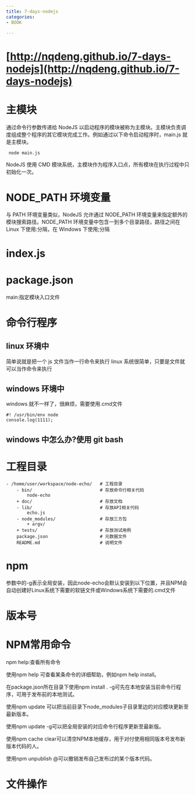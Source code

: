 ```yaml
---
title: 7-days-nodejs
categories: 
- BOOK

---
```


# [http://nqdeng.github.io/7-days-nodejs](http://nqdeng.github.io/7-days-nodejs)

# 主模块

通过命令行参数传递给 NodeJS 以启动程序的模块被称为主模块。主模块负责调度组成整个程序的其它模块完成工作。例如通过以下命令启动程序时，main.js 就是主模块。

```
 node main.js
```

NodeJS 使用 CMD 模块系统，主模块作为程序入口点，所有模块在执行过程中只初始化一次。

# NODE_PATH 环境变量

与 PATH 环境变量类似，NodeJS 允许通过 NODE_PATH 环境变量来指定额外的模块搜索路径。NODE_PATH 环境变量中包含一到多个目录路径，路径之间在 Linux 下使用:分隔，在 Windows 下使用;分隔

# index.js

# package.json

main:指定模块入口文件

# 命令行程序

## linux 环境中
简单说就是把一个 js 文件当作一行命令来执行
linux 系统很简单，只要是文件就可以当作命令来执行

## windows 环境中

windows 就不一样了，很麻烦，需要使用.cmd文件

```
#! /usr/bin/env node
console.log(1111);
```

## windows 中怎么办?使用 git bash

# 工程目录

```
- /home/user/workspace/node-echo/   # 工程目录
    - bin/                          # 存放命令行相关代码
        node-echo
    + doc/                          # 存放文档
    - lib/                          # 存放API相关代码
        echo.js
    - node_modules/                 # 存放三方包
        + argv/
    + tests/                        # 存放测试用例
    package.json                    # 元数据文件
    README.md                       # 说明文件
```


# npm

参数中的-g表示全局安装，因此node-echo会默认安装到以下位置，并且NPM会自动创建好Linux系统下需要的软链文件或Windows系统下需要的.cmd文件

# 版本号


# NPM常用命令

npm help:查看所有命令


使用npm help <command>可查看某条命令的详细帮助，例如npm help install。

在package.json所在目录下使用npm install . -g可先在本地安装当前命令行程序，可用于发布前的本地测试。

使用npm update <package>可以把当前目录下node_modules子目录里边的对应模块更新至最新版本。

使用npm update <package> -g可以把全局安装的对应命令行程序更新至最新版。

使用npm cache clear可以清空NPM本地缓存，用于对付使用相同版本号发布新版本代码的人。

使用npm unpublish <package>@<version>可以撤销发布自己发布过的某个版本代码。



# 文件操作




